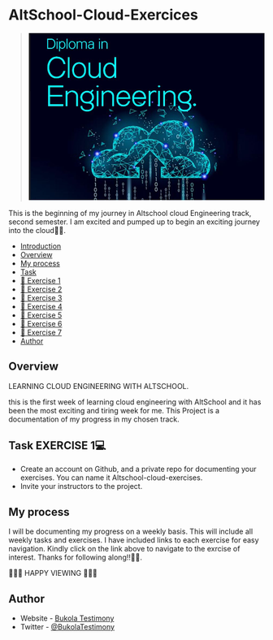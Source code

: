 # AltSchool-Cloud-Exercices
> <img src="./cloud3.JPG" alt="cloud Engineering image">

This is the beginning of my journey in Altschool cloud Engineering track, second semester. I am excited and pumped up to begin an exciting journey into the cloud🚀🚀. 


- [Introduction](./README.md) 
- [Overview](#overview)
- [My process](#my-process)
- [Task](#task-exercise-1)
- [📔 Exercise 1](./README.md)
- [📔 Exercise 2](./Exercise-2/exercise2.md)
- [📔 Exercise 3](./Exercise-3/exercise3.md)
- [📔 Exercise 4](./Exercise-4/exercise4.md)
- [📔 Exercise 5](./Exercise-5/exercise5.md)
- [📔 Exercise 6](./Exercise-6/exercise6.md)
- [📔 Exercise 7](./Exercise-7/exercise7.md)
- [Author](#author)

 

## Overview
LEARNING CLOUD ENGINEERING WITH ALTSCHOOL.

this is the first week of learning cloud engineering with AltSchool and it has been the most exciting and tiring week for me.
This Project is a documentation of my progress in my chosen track.


## Task EXERCISE 1💻
- Create an account on Github, and a private repo for documenting your exercises. You can name it Altschool-cloud-exercises.
- Invite your instructors to the project.


## My process
I will be documenting my progress on a weekly basis. This will include all weekly tasks and exercises. I have included links to each exercise for easy navigation. Kindly click on the link above to navigate to the exrcise of interest.
Thanks for following along!!🚀🚀.

🧡🧡🧡 HAPPY VIEWING 🧡🧡🧡


## Author

- Website - [Bukola Testimony](https://bukola-testimony.github.io/My-Portfolio-website/)
- Twitter - [@BukolaTestimony](https://twitter.com/BukolaTestimony)
